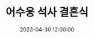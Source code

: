 ---
layout: post
title: 어수웅 석사 결혼식
date: 2023-04-30 12:00:00
description: 김형찬 (석사), 이진오 (석사)
tags: 결혼식
categories: 결혼식
thumbnail: assets/img/news/230430_marry_3.jpg
---